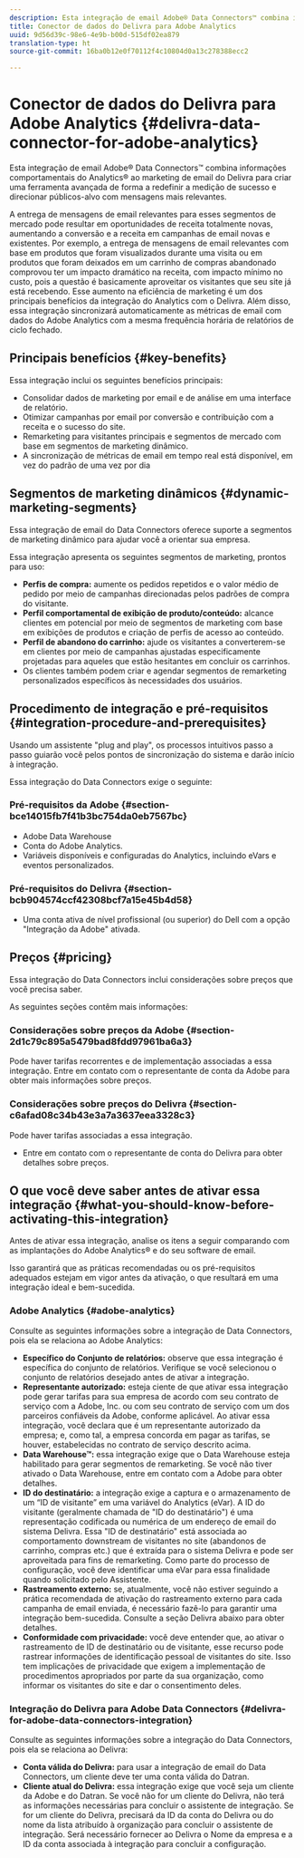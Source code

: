 ```yaml
---
description: Esta integração de email Adobe® Data Connectors™ combina informações comportamentais do Analytics® ao marketing de email do Delivra para criar uma ferramenta avançada de forma a redefinir a medição de sucesso e direcionar públicos-alvo com mensagens mais relevantes.
title: Conector de dados do Delivra para Adobe Analytics
uuid: 9d56d39c-98e6-4e9b-b00d-515df02ea879
translation-type: ht
source-git-commit: 16ba0b12e0f70112f4c10804d0a13c278388ecc2

---
```



# Conector de dados do Delivra para Adobe Analytics {#delivra-data-connector-for-adobe-analytics}

Esta integração de email Adobe® Data Connectors™ combina informações comportamentais do Analytics® ao marketing de email do Delivra para criar uma ferramenta avançada de forma a redefinir a medição de sucesso e direcionar públicos-alvo com mensagens mais relevantes.

A entrega de mensagens de email relevantes para esses segmentos de mercado pode resultar em oportunidades de receita totalmente novas, aumentando a conversão e a receita em campanhas de email novas e existentes. Por exemplo, a entrega de mensagens de email relevantes com base em produtos que foram visualizados durante uma visita ou em produtos que foram deixados em um carrinho de compras abandonado comprovou ter um impacto dramático na receita, com impacto mínimo no custo, pois a questão é basicamente aproveitar os visitantes que seu site já está recebendo. Esse aumento na eficiência de marketing é um dos principais benefícios da integração do Analytics com o Delivra. Além disso, essa integração sincronizará automaticamente as métricas de email com dados do Adobe Analytics com a mesma frequência horária de relatórios de ciclo fechado.

## Principais benefícios {#key-benefits}

Essa integração inclui os seguintes benefícios principais:

* Consolidar dados de marketing por email e de análise em uma interface de relatório.
* Otimizar campanhas por email por conversão e contribuição com a receita e o sucesso do site.
* Remarketing para visitantes principais e segmentos de mercado com base em segmentos de marketing dinâmico.
* A sincronização de métricas de email em tempo real está disponível, em vez do padrão de uma vez por dia

## Segmentos de marketing dinâmicos {#dynamic-marketing-segments}

Essa integração de email do Data Connectors oferece suporte a segmentos de marketing dinâmico para ajudar você a orientar sua empresa.

Essa integração apresenta os seguintes segmentos de marketing, prontos para uso:

* **Perfis de compra:** aumente os pedidos repetidos e o valor médio de pedido por meio de campanhas direcionadas pelos padrões de compra do visitante.
* **Perfil comportamental de exibição de produto/conteúdo:** alcance clientes em potencial por meio de segmentos de marketing com base em exibições de produtos e criação de perfis de acesso ao conteúdo.
* **Perfil de abandono do carrinho:** ajude os visitantes a converterem-se em clientes por meio de campanhas ajustadas especificamente projetadas para aqueles que estão hesitantes em concluir os carrinhos.
* Os clientes também podem criar e agendar segmentos de remarketing personalizados específicos às necessidades dos usuários.

## Procedimento de integração e pré-requisitos {#integration-procedure-and-prerequisites}

Usando um assistente &quot;plug and play&quot;, os processos intuitivos passo a passo guiarão você pelos pontos de sincronização do sistema e darão início à integração.

Essa integração do Data Connectors exige o seguinte:

### Pré-requisitos da Adobe {#section-bce14015fb7f41b3bc754da0eb7567bc}

* Adobe Data Warehouse
* Conta do Adobe Analytics.
* Variáveis disponíveis e configuradas do Analytics, incluindo eVars e eventos personalizados.

### Pré-requisitos do Delivra {#section-bcb904574ccf42308bcf7a15e45b4d58}

* Uma conta ativa de nível profissional (ou superior) do Dell com a opção &quot;Integração da Adobe&quot; ativada.

## Preços {#pricing}

Essa integração do Data Connectors inclui considerações sobre preços que você precisa saber.

As seguintes seções contêm mais informações:

### Considerações sobre preços da Adobe {#section-2d1c79c895a5479bad8fdd97961ba6a3}

Pode haver tarifas recorrentes e de implementação associadas a essa integração. Entre em contato com o representante de conta da Adobe para obter mais informações sobre preços.

### Considerações sobre preços do Delivra {#section-c6afad08c34b43e3a7a3637eea3328c3}

Pode haver tarifas associadas a essa integração.

* Entre em contato com o representante de conta do Delivra para obter detalhes sobre preços.

## O que você deve saber antes de ativar essa integração {#what-you-should-know-before-activating-this-integration}

Antes de ativar essa integração, analise os itens a seguir comparando com as implantações do Adobe Analytics® e do seu software de email.

Isso garantirá que as práticas recomendadas ou os pré-requisitos adequados estejam em vigor antes da ativação, o que resultará em uma integração ideal e bem-sucedida.

### Adobe Analytics {#adobe-analytics}

Consulte as seguintes informações sobre a integração de Data Connectors, pois ela se relaciona ao Adobe Analytics:

* **Específico do Conjunto de relatórios:** observe que essa integração é específica do conjunto de relatórios. Verifique se você selecionou o conjunto de relatórios desejado antes de ativar a integração.
* **Representante autorizado:** esteja ciente de que ativar essa integração pode gerar tarifas para sua empresa de acordo com seu contrato de serviço com a Adobe, Inc. ou com seu contrato de serviço com um dos parceiros confiáveis da Adobe, conforme aplicável. Ao ativar essa integração, você declara que é um representante autorizado da empresa; e, como tal, a empresa concorda em pagar as tarifas, se houver, estabelecidas no contrato de serviço descrito acima.
* **Data Warehouse™:** essa integração exige que o Data Warehouse esteja habilitado para gerar segmentos de remarketing. Se você não tiver ativado o Data Warehouse, entre em contato com a Adobe para obter detalhes.
* **ID do destinatário:** a integração exige a captura e o armazenamento de um “ID de visitante” em uma variável do Analytics (eVar). A ID do visitante (geralmente chamada de &quot;ID do destinatário&quot;) é uma representação codificada ou numérica de um endereço de email do sistema Delivra. Essa &quot;ID de destinatário&quot; está associada ao comportamento downstream de visitantes no site (abandonos de carrinho, compras etc.) que é extraída para o sistema Delivra e pode ser aproveitada para fins de remarketing. Como parte do processo de configuração, você deve identificar uma eVar para essa finalidade quando solicitado pelo Assistente.
* **Rastreamento externo:** se, atualmente, você não estiver seguindo a prática recomendada de ativação do rastreamento externo para cada campanha de email enviada, é necessário fazê-lo para garantir uma integração bem-sucedida. Consulte a seção Delivra abaixo para obter detalhes.
* **Conformidade com privacidade:** você deve entender que, ao ativar o rastreamento de ID de destinatário ou de visitante, esse recurso pode rastrear informações de identificação pessoal de visitantes do site. Isso tem implicações de privacidade que exigem a implementação de procedimentos apropriados por parte da sua organização, como informar os visitantes do site e dar o consentimento deles.

### Integração do Delivra para Adobe Data Connectors {#delivra-for-adobe-data-connectors-integration}

Consulte as seguintes informações sobre a integração do Data Connectors, pois ela se relaciona ao Delivra:

* **Conta válida do Delivra:** para usar a integração de email do Data Connectors, um cliente deve ter uma conta válida do Datran.
* **Cliente atual do Delivra:** essa integração exige que você seja um cliente da Adobe e do Datran. Se você não for um cliente do Delivra, não terá as informações necessárias para concluir o assistente de integração. Se for um cliente do Delivra, precisará da ID da conta do Delivra ou do nome da lista atribuído à organização para concluir o assistente de integração. Será necessário fornecer ao Delivra o Nome da empresa e a ID da conta associada à integração para concluir a configuração.
